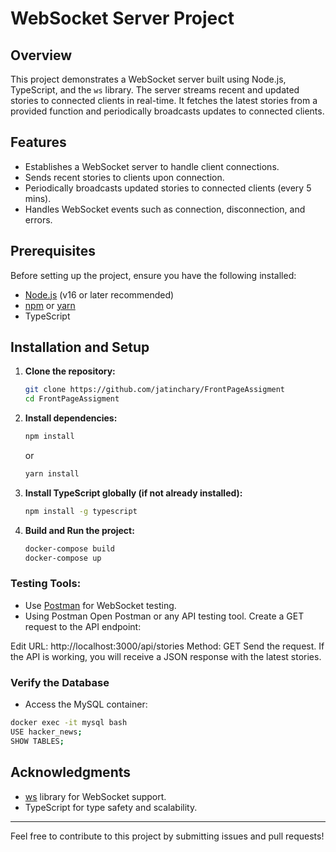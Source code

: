 # WebSocket Server Project

## Overview
This project demonstrates a WebSocket server built using Node.js, TypeScript, and the `ws` library. The server streams recent and updated stories to connected clients in real-time. It fetches the latest stories from a provided function and periodically broadcasts updates to connected clients.

## Features
- Establishes a WebSocket server to handle client connections.
- Sends recent stories to clients upon connection.
- Periodically broadcasts updated stories to connected clients (every 5 mins).
- Handles WebSocket events such as connection, disconnection, and errors.

## Prerequisites
Before setting up the project, ensure you have the following installed:
- [Node.js](https://nodejs.org/) (v16 or later recommended)
- [npm](https://www.npmjs.com/) or [yarn](https://yarnpkg.com/)
- TypeScript

## Installation and Setup

1. **Clone the repository:**
   ```bash
   git clone https://github.com/jatinchary/FrontPageAssigment
   cd FrontPageAssigment
   ```

2. **Install dependencies:**
   ```bash
   npm install
   ```
   or
   ```bash
   yarn install
   ```

3. **Install TypeScript globally (if not already installed):**
   ```bash
   npm install -g typescript
   ```

4. **Build and Run the project:**

    ```bash
   docker-compose build
   docker-compose up
   ```

### Testing Tools:
- Use [Postman](https://www.postman.com/) for WebSocket testing.
- Using Postman
Open Postman or any API testing tool.
Create a GET request to the API endpoint:

Edit
URL: http://localhost:3000/api/stories
Method: GET
Send the request.
If the API is working, you will receive a JSON response with the latest stories.

### Verify the Database
- Access the MySQL container:
```bash
docker exec -it mysql bash
USE hacker_news;
SHOW TABLES;
```


## Acknowledgments
- [ws](https://github.com/websockets/ws) library for WebSocket support.
- TypeScript for type safety and scalability.

---
Feel free to contribute to this project by submitting issues and pull requests!

